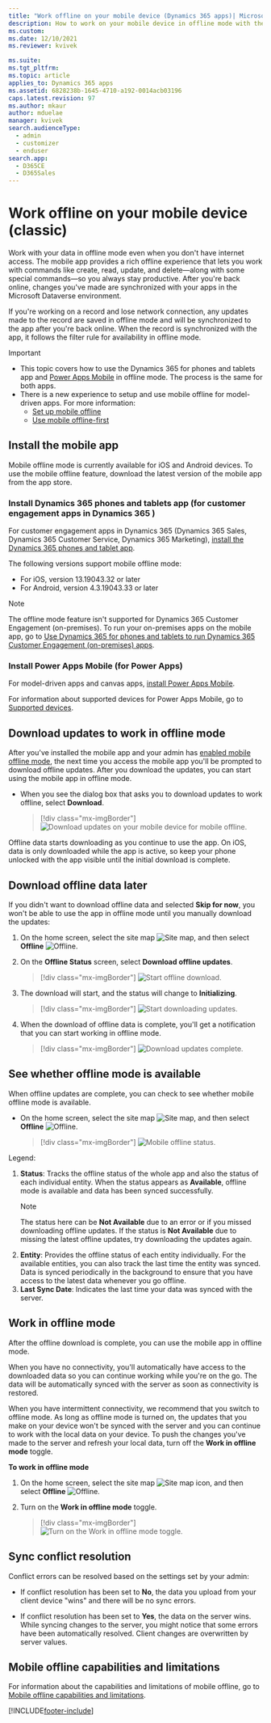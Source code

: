 ```yaml
---
title: "Work offline on your mobile device (Dynamics 365 apps)| MicrosoftDocs"
description: How to work on your mobile device in offline mode with the Dynamics 365 for phones and tablets app and Power Apps Mobile
ms.custom: 
ms.date: 12/10/2021
ms.reviewer: kvivek

ms.suite: 
ms.tgt_pltfrm: 
ms.topic: article
applies_to: Dynamics 365 apps
ms.assetid: 6828238b-1645-4710-a192-0014acb03196
caps.latest.revision: 97
ms.author: mkaur
author: mduelae
manager: kvivek
search.audienceType: 
  - admin
  - customizer
  - enduser
search.app: 
  - D365CE
  - D365Sales
---
```


# Work offline on your mobile device (classic)

Work with your data in offline mode even when you don't have internet access. The mobile app provides a rich offline experience that lets you work with commands like create, read, update, and delete—along with some special commands—so you always stay productive. After you're back online, changes you've made are synchronized with your apps in the Microsoft Dataverse environment.

If you're working on a record and lose network connection, any updates made to the record are saved in offline mode and will be synchronized to the app after you're back online. When the record is synchronized with the app, it follows the filter rule for availability in offline mode.

> [!IMPORTANT]
> - This topic covers how to use the Dynamics 365 for phones and tablets app and [Power Apps Mobile](/powerapps/mobile/run-powerapps-on-mobile) in offline mode. The process is the same for both apps.
> - There is a new experience to setup and use mobile offline for model-driven apps. For more information:
>   - [Set up mobile offline](/powerapps/mobile/setup-mobile-offline)
>   - [Use mobile offline-first](/powerapps/mobile/work-in-offline-mode)

## Install the mobile app

Mobile offline mode is currently available for iOS and Android devices. To use the mobile offline feature, download the latest version of the mobile app from the app store.

### Install Dynamics 365 phones and tablets app (for customer engagement apps in Dynamics 365 )

For customer engagement apps in Dynamics 365 (Dynamics 365 Sales, Dynamics 365 Customer Service, Dynamics 365 Marketing), [install the Dynamics 365 phones and tablet app](install-dynamics-365-for-phones-and-tablets.md#install-the-app-from-your-devices-app-store).

The following versions support mobile offline mode:

- For iOS, version 13.19043.32 or later
- For Android, version 4.3.19043.33 or later

> [!NOTE]
> The offline mode feature isn't supported for Dynamics 365 Customer Engagement (on-premises). To run your on-premises apps on the mobile app, go to [Use Dynamics 365 for phones and tablets to run Dynamics 365 Customer Engagement (on-premises) apps](../customerengagement/on-premises/basics/dynamics-365-phones-tablets-users-guide-onprem.md). 

### Install Power Apps Mobile (for Power Apps)

For model-driven apps and canvas apps, [install Power Apps Mobile](/powerapps/mobile/run-powerapps-on-mobile#install-power-apps-mobile-app).

For information about supported devices for Power Apps Mobile, go to [Supported devices](/powerapps/mobile/run-powerapps-on-mobile#supported-devices).

## Download updates to work in offline mode

After you've installed the mobile app and your admin has [enabled mobile offline mode](setup-mobile-offline.md), the next time you access the mobile app you'll be prompted to download offline updates. After you download the updates, you can start using the mobile app in offline mode.

- When you see the dialog box that asks you to download updates to work offline, select **Download**. 

   > [!div class="mx-imgBorder"] 
   > ![Download updates on your mobile device for mobile offline.](media/DownloadUpdates.png "Download updates on your mobile device for mobile offline")  

Offline data starts downloading as you continue to use the app. On iOS, data is only downloaded while the app is active, so keep your phone unlocked with the app visible until the initial download is complete.

## Download offline data later

If you didn't want to download offline data and selected **Skip for now**, you won't be able to use the app in offline mode until you manually download the updates:

1. On the home screen, select the site map ![Site map](media/d365_mobile_sitemap_icon.png "Site map"), and then select **Offline** ![Offline](media/offline_button.png "Offline").

2. On the **Offline Status** screen, select **Download offline updates**.

   > [!div class="mx-imgBorder"] 
   > ![Start offline download.](media/start-offline-download.png "Start offline download")

3. The download will start, and the status will change to **Initializing**.

   > [!div class="mx-imgBorder"] 
   > ![Start downloading updates.](media/mobile_offline_download_updates_complete.png "Start downloading updates")

4. When the download of offline data is complete, you'll get a notification that you can start working in offline mode.

   > [!div class="mx-imgBorder"] 
   > ![Download updates complete.](media/mobile_offline_download_updates_complete_updated.png "Download updates complete")

## See whether offline mode is available

When offline updates are complete, you can check to see whether mobile offline mode is available. 

- On the home screen, select the site map ![Site map](media/d365_mobile_sitemap_icon.png "Site map"), and then select **Offline** ![Offline](media/offline_button.png "Offline").
  
    > [!div class="mx-imgBorder"] 
    > ![Mobile offline status.](media/OfflineStatus.png "Mobile offline status")

Legend:

1. **Status**: Tracks the offline status of the whole app and also the status of each individual entity. When the status appears as **Available**, offline mode is available and data has been synced successfully.
   > [!NOTE]
   > The status here can be **Not Available** due to an error or if you missed downloading offline updates. If the status is **Not Available** due to missing the latest offline updates, try downloading the updates again.
2. **Entity**: Provides the offline status of each entity individually. For the available entities, you can also track the last time the entity was synced. Data is synced periodically in the background to ensure that you have access to the latest data whenever you go offline.
3. **Last Sync Date**: Indicates the last time your data was synced with the server.

## Work in offline mode

After the offline download is complete, you can use the mobile app in offline mode.

When you have no connectivity, you'll automatically have access to the downloaded data so you can continue working while you're on the go. The data will be automatically synced with the server as soon as connectivity is restored.

When you have intermittent connectivity, we recommend that you switch to offline mode. As long as offline mode is turned on, the updates that you make on your device won't be synced with the server and you can continue to work with the local data on your device. To push the changes you've made to the server and refresh your local data, turn off the **Work in offline mode** toggle.

**To work in offline mode**

1. On the home screen, select the site map ![Site map icon](media/d365_mobile_sitemap_icon.png "Site map icon"), and then select **Offline** ![Offline](media/offline_button.png "Offline").

2. Turn on the **Work in offline mode** toggle.

   > [!div class="mx-imgBorder"] 
   > ![Turn on the Work in offline mode toggle.](media/set_offline_toggle.png "Turn on the Work in offline mode toggle") 

## Sync conflict resolution

Conflict errors can be resolved based on the settings set by your admin:

- If conflict resolution has been set to **No**, the data you upload from your client device "wins" and there will be no sync errors.

- If conflict resolution has been set to **Yes**, the data on the server wins. While syncing changes to the server, you might notice that some errors have been automatically resolved. Client changes are overwritten by server values.

## Mobile offline capabilities and limitations

For information about the capabilities and limitations of mobile offline, go to [Mobile offline capabilities and limitations](mobile-offline-capabilities.md).

[!INCLUDE[footer-include](../includes/footer-banner.md)]
